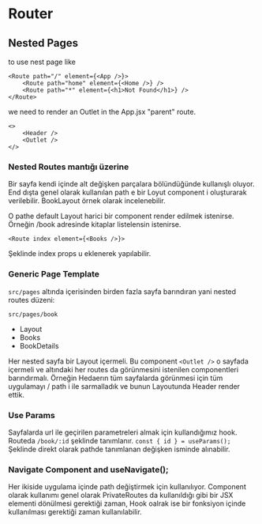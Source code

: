 
# Router

## Nested Pages
to use nest page like 
```
<Route path="/" element={<App />}>
    <Route path="home" element={<Home />} />
    <Route path="*" element={<h1>Not Found</h1>} />
</Route>
```
we need to render an Outlet in the App.jsx "parent" route.
```
<>
    <Header />
    <Outlet />
</>
```

### Nested Routes mantığı üzerine 
Bir sayfa kendi içinde alt değişken parçalara bölündüğünde kullanışlı oluyor. 
End dışta genel olarak kullanılan path e bir Loyut component i oluşturarak verilebilir. 
BookLayout örnek olarak incelenebilir. 

O pathe default Layout harici bir component render edilmek istenirse. Örneğin /book adresinde kitaplar listelensin istenirse. 
```
<Route index element={<Books />}>
```
Şeklinde index props u eklenerek yapılabilir.

### Generic Page Template

```src/pages``` altında içerisinden birden fazla sayfa barındıran yani nested routes düzeni:

```src/pages/book```
* Layout
* Books
* BookDetails

Her nested sayfa bir Layout içermeli. Bu component ```<Outlet />``` o sayfada içermeli ve altındaki her routes da görünmesini istenilen componentleri barındırmalı. Örneğin Hedaerın tüm sayfalarda görünmesi için tüm uygulamayı / path i ile sarmalladık ve bunun Layoutunda Header render ettik.

### Use Params 
Sayfalarda url ile geçirilen parametreleri almak için kullandığımız hook. Routeda ```/book/:id``` şeklinde tanımlanır. 
```const { id } = useParams();``` Şeklinde direkt olarak pathde tanımlanan değişken isminde alınabilir.  

### Navigate Component and useNavigate();
Her ikiside uygulama içinde path değiştirmek için kullanılıyor. 
Component olarak kullanımı genel olarak PrivateRoutes da kullanıldığı gibi bir JSX elementi dönülmesi gerektiği zaman, Hook oalrak ise bir fonksiyon içinde kullanılması gerektiği zaman kullanılabilir. 